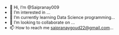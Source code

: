 - 👋 Hi, I’m @Saipranay009
- 👀 I’m interested in ...
- 🌱 I’m currently learning Data Science programming...
- 💞️ I’m looking to collaborate on ...
- 📫 How to reach me saipranaygoud22@gmail.com...

<!---
Saipranay009/Saipranay009 is a ✨ special ✨ repository because its `README.md` (this file) appears on your GitHub profile.
You can click the Preview link to take a look at your changes.
--->
